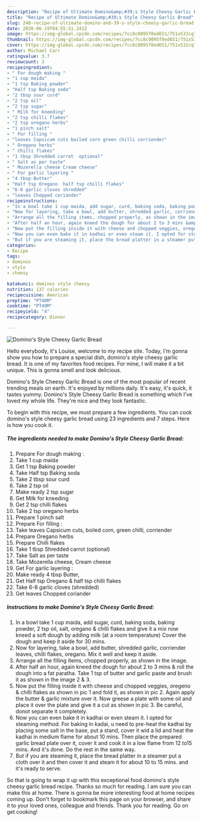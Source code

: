 ```yaml
---
description: "Recipe of Ultimate Domino&amp;#39;s Style Cheesy Garlic Bread"
title: "Recipe of Ultimate Domino&amp;#39;s Style Cheesy Garlic Bread"
slug: 240-recipe-of-ultimate-domino-and-39-s-style-cheesy-garlic-bread
date: 2020-06-19T04:55:51.241Z
image: https://img-global.cpcdn.com/recipes/7cc8c0095f0ed651/751x532cq70/dominos-style-cheesy-garlic-bread-recipe-main-photo.jpg
thumbnail: https://img-global.cpcdn.com/recipes/7cc8c0095f0ed651/751x532cq70/dominos-style-cheesy-garlic-bread-recipe-main-photo.jpg
cover: https://img-global.cpcdn.com/recipes/7cc8c0095f0ed651/751x532cq70/dominos-style-cheesy-garlic-bread-recipe-main-photo.jpg
author: Michael Carr
ratingvalue: 3.7
reviewcount: 3
recipeingredient:
- " For dough making "
- "1 cup maida"
- "1 tsp Baking powder"
- "Half tsp Baking soda"
- "2 tbsp sour curd"
- "2 tsp oil"
- "2 tsp sugar"
- " Milk for kneeding"
- "2 tsp chilli flakes"
- "2 tsp oregano herbs"
- "1 pinch salt"
- " For filling "
- "leaves Capsicum cuts boiled corn green chilli corriender"
- " Oregano herbs"
- " Chilli flakes"
- "1 tbsp Shredded carrot  optional"
- " Salt as per taste"
- " Mozerella cheese Cream cheese"
- " For garlic layering "
- "4 tbsp Butter"
- "Half tsp Oregano  half tsp chilli flakes"
- "6-8 garlic cloves shredded"
- "leaves Chopped coriander"
recipeinstructions:
- "In a bowl take 1 cup maida, add sugar, curd, baking soda, baking powder, 2 tsp oil, salt, oregano &amp; chilli flakes and give it a mix now kneed a soft dough by adding milk (at a room temperature) Cover the dough and keep it aside for 30 mins."
- "Now for layering, take a bowl, add butter, shredded garlic, corriender leaves, chilli flakes, oregano. Mix it well and keep it aside."
- "Arrange all the filling items, chopped properly, as shown in the image."
- "After half an hour, again kneed the dough for about 2 to 3 mins &amp; roll the dough into a fat paratha. Take 1 tsp of butter and garlic paste and brush it as shown in the image 2 &amp; 3."
- "Now put the filling inside it with cheese and chopped veggies, oregeno &amp; chilli flakes as shown in pic 1 and fold it, as shown in pic 2. Again apply the butter &amp; garlic mixture over it. Now greese a plate with some oil and place it over the plate and give it a cut as shown in pic 3. Be careful, donot separate it completely."
- "Now you can even bake it in kadhai or even steam it. I opted for steaming method. For baking in kadai, u need to pre-heat the kadhai by placing some salt in the base, put a stand, cover it wid a lid and heat the kadhai in medium flame for about 10 mins. Then place the prepared garlic bread plate over it, cover it and cook it in a low flame from 12 to15 mins. And it&#39;s done. Do the rest in the same way."
- "But if you are steaming it, place the bread platter in a steamer put a cloth over it and then cover it and steam it for about 10 to 15 mins. and it&#39;s ready to serve."
categories:
- Recipe
tags:
- dominos
- style
- cheesy

katakunci: dominos style cheesy 
nutrition: 137 calories
recipecuisine: American
preptime: "PT40M"
cooktime: "PT49M"
recipeyield: "4"
recipecategory: Dinner

---
```



![Domino&#39;s Style Cheesy Garlic Bread](https://img-global.cpcdn.com/recipes/7cc8c0095f0ed651/751x532cq70/dominos-style-cheesy-garlic-bread-recipe-main-photo.jpg)

Hello everybody, it's Louise, welcome to my recipe site. Today, I'm gonna show you how to prepare a special dish, domino&#39;s style cheesy garlic bread. It is one of my favorites food recipes. For mine, I will make it a bit unique. This is gonna smell and look delicious.

Domino&#39;s Style Cheesy Garlic Bread is one of the most popular of recent trending meals on earth. It's enjoyed by millions daily. It's easy, it's quick, it tastes yummy. Domino&#39;s Style Cheesy Garlic Bread is something which I've loved my whole life. They're nice and they look fantastic.




To begin with this recipe, we must prepare a few ingredients. You can cook domino&#39;s style cheesy garlic bread using 23 ingredients and 7 steps. Here is how you cook it.

<!--inarticleads1-->

##### The ingredients needed to make Domino&#39;s Style Cheesy Garlic Bread:

1. Prepare  For dough making :
1. Take 1 cup maida
1. Get 1 tsp Baking powder
1. Take Half tsp Baking soda
1. Take 2 tbsp sour curd
1. Take 2 tsp oil
1. Make ready 2 tsp sugar
1. Get  Milk for kneeding
1. Get 2 tsp chilli flakes
1. Take 2 tsp oregano herbs
1. Prepare 1 pinch salt
1. Prepare  For filling :
1. Take leaves Capsicum cuts, boiled corn, green chilli, corriender
1. Prepare  Oregano herbs
1. Prepare  Chilli flakes
1. Take 1 tbsp Shredded carrot  (optional)
1. Take  Salt as per taste
1. Take  Mozerella cheese, Cream cheese
1. Get  For garlic layering :
1. Make ready 4 tbsp Butter,
1. Get Half tsp Oregano &amp; half tsp chilli flakes
1. Take 6-8 garlic cloves (shredded)
1. Get leaves Chopped coriander




<!--inarticleads2-->

##### Instructions to make Domino&#39;s Style Cheesy Garlic Bread:

1. In a bowl take 1 cup maida, add sugar, curd, baking soda, baking powder, 2 tsp oil, salt, oregano &amp; chilli flakes and give it a mix now kneed a soft dough by adding milk (at a room temperature) Cover the dough and keep it aside for 30 mins.
1. Now for layering, take a bowl, add butter, shredded garlic, corriender leaves, chilli flakes, oregano. Mix it well and keep it aside.
1. Arrange all the filling items, chopped properly, as shown in the image.
1. After half an hour, again kneed the dough for about 2 to 3 mins &amp; roll the dough into a fat paratha. Take 1 tsp of butter and garlic paste and brush it as shown in the image 2 &amp; 3.
1. Now put the filling inside it with cheese and chopped veggies, oregeno &amp; chilli flakes as shown in pic 1 and fold it, as shown in pic 2. Again apply the butter &amp; garlic mixture over it. Now greese a plate with some oil and place it over the plate and give it a cut as shown in pic 3. Be careful, donot separate it completely.
1. Now you can even bake it in kadhai or even steam it. I opted for steaming method. For baking in kadai, u need to pre-heat the kadhai by placing some salt in the base, put a stand, cover it wid a lid and heat the kadhai in medium flame for about 10 mins. Then place the prepared garlic bread plate over it, cover it and cook it in a low flame from 12 to15 mins. And it&#39;s done. Do the rest in the same way.
1. But if you are steaming it, place the bread platter in a steamer put a cloth over it and then cover it and steam it for about 10 to 15 mins. and it&#39;s ready to serve.




So that is going to wrap it up with this exceptional food domino&#39;s style cheesy garlic bread recipe. Thanks so much for reading. I am sure you can make this at home. There is gonna be more interesting food at home recipes coming up. Don't forget to bookmark this page on your browser, and share it to your loved ones, colleague and friends. Thank you for reading. Go on get cooking!
